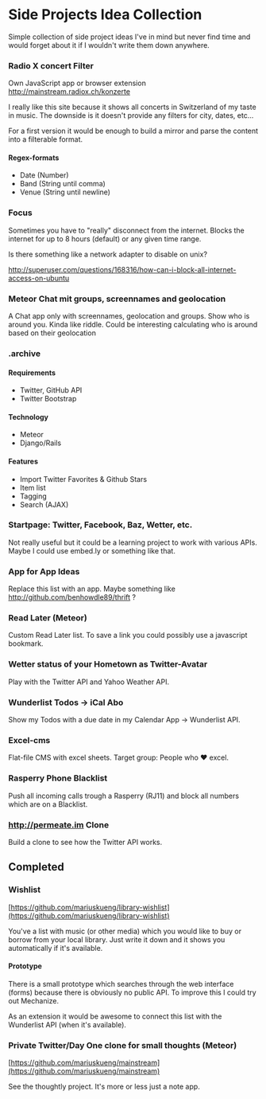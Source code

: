 # Side Projects Idea Collection
Simple collection of side project ideas I've in mind but never find time and would forget about it if I wouldn't write them down anywhere.

### Radio X concert Filter
Own JavaScript app or browser extension
http://mainstream.radiox.ch/konzerte

I really like this site because it shows all concerts in Switzerland of my taste in music. The downside is it doesn't provide any filters for city, dates, etc...

For a first version it would be enough to build a mirror and parse the content into a filterable format.

#### Regex-formats
- Date (Number)
- Band (String until comma)
- Venue (String until newline)

### Focus
Sometimes you have to "really" disconnect from the internet.
Blocks the internet for up to 8 hours (default) or any given time range.

Is there something like a network adapter to disable on unix?

http://superuser.com/questions/168316/how-can-i-block-all-internet-access-on-ubuntu

### Meteor Chat mit groups, screennames and geolocation
A Chat app only with screennames, geolocation and groups.
Show who is around you.
Kinda like riddle.
Could be interesting calculating who is around based on their geolocation

### .archive

#### Requirements
- Twitter, GitHub API
- Twitter Bootstrap

#### Technology
- Meteor
- Django/Rails

#### Features
- Import Twitter Favorites & Github Stars
- Item list
- Tagging
- Search (AJAX)

### Startpage: Twitter, Facebook, Baz, Wetter, etc.
Not really useful but it could be a learning project to work with various APIs.
Maybe I could use embed.ly or something like that.

### App for App Ideas
Replace this list with an app. Maybe something like http://github.com/benhowdle89/thrift ?

### Read Later (Meteor)
Custom Read Later list. 
To save a link you could possibly use a javascript bookmark.

### Wetter status of your Hometown as Twitter-Avatar
Play with the Twitter API and Yahoo Weather API.

### Wunderlist Todos -> iCal Abo
Show my Todos with a due date in my Calendar App -> Wunderlist API.

### Excel-cms
Flat-file CMS with excel sheets.
Target group: People who ♥︎ excel.

### Rasperry Phone Blacklist
Push all incoming calls trough a Rasperry (RJ11) and block all numbers which are on a Blacklist.

### http://permeate.im Clone
Build a clone to see how the Twitter API works.

## Completed

### Wishlist
[https://github.com/mariuskueng/library-wishlist](https://github.com/mariuskueng/library-wishlist)

You've a list with music (or other media) which you would like to buy or borrow from your local library.
Just write it down and it shows you automatically if it's available.

#### Prototype
There is a small prototype which searches through the web interface (forms) because there is obviously no public API.
To improve this I could try out Mechanize.

As an extension it would be awesome to connect this list with the Wunderlist API (when it's available).


### Private Twitter/Day One clone for small thoughts (Meteor)
[https://github.com/mariuskueng/mainstream](https://github.com/mariuskueng/mainstream)

See the thoughtly project. It's more or less just a note app.

